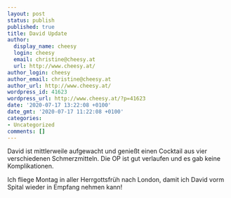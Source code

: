```yaml
---
layout: post
status: publish
published: true
title: David Update
author:
  display_name: cheesy
  login: cheesy
  email: christine@cheesy.at
  url: http://www.cheesy.at/
author_login: cheesy
author_email: christine@cheesy.at
author_url: http://www.cheesy.at/
wordpress_id: 41623
wordpress_url: http://www.cheesy.at/?p=41623
date: '2020-07-17 13:22:08 +0100'
date_gmt: '2020-07-17 11:22:08 +0100'
categories:
- Uncategorized
comments: []
---
```

<!-- wp:paragraph -->
David ist mittlerweile aufgewacht und genießt einen Cocktail aus vier verschiedenen Schmerzmitteln. Die OP ist gut verlaufen und es gab keine Komplikationen.
<!-- /wp:paragraph -->
<!-- wp:paragraph -->
Ich fliege Montag in aller Herrgottsfrüh nach London, damit ich David vorm Spital wieder in Empfang nehmen kann!
<!-- /wp:paragraph -->
<!-- wp:image {"id":41624,"linkDestination":"custom"} -->
<figure class="wp-block-image"><a href="http://www.cheesy.at/fotos/leben-in-belfast/2020-2/david-in-london/"><img src="{% link /wp-content/uploads/David-London-010-1.jpg %}" alt="" class="wp-image-41624"></a></figure>
<!-- /wp:image -->

